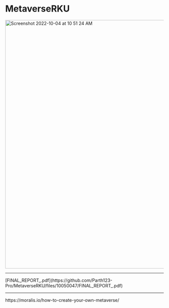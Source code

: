 # MetaverseRKU
<img width="790" alt="Screenshot 2022-10-04 at 10 51 24 AM" src="https://user-images.githubusercontent.com/55745745/193741058-8fbd1143-4443-4b91-9aa4-bff4515c34d8.png">
<hr>
[FINAL_REPORT_.pdf](https://github.com/Parth123-Pro/MetaverseRKU/files/10050047/FINAL_REPORT_.pdf)
<hr>
https://moralis.io/how-to-create-your-own-metaverse/
